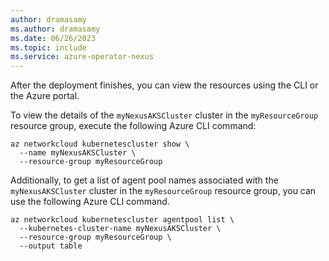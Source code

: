 ```yaml
---
author: dramasamy
ms.author: dramasamy
ms.date: 06/26/2023
ms.topic: include
ms.service: azure-operator-nexus
---
```


After the deployment finishes, you can view the resources using the CLI or the Azure portal.

To view the details of the ```myNexusAKSCluster``` cluster in the ```myResourceGroup``` resource group, execute the following Azure CLI command:

```azurecli
az networkcloud kubernetescluster show \
  --name myNexusAKSCluster \
  --resource-group myResourceGroup
```

Additionally, to get a list of agent pool names associated with the ```myNexusAKSCluster``` cluster in the ```myResourceGroup``` resource group, you can use the following Azure CLI command.

```azurecli
az networkcloud kubernetescluster agentpool list \
  --kubernetes-cluster-name myNexusAKSCluster \
  --resource-group myResourceGroup \
  --output table
```